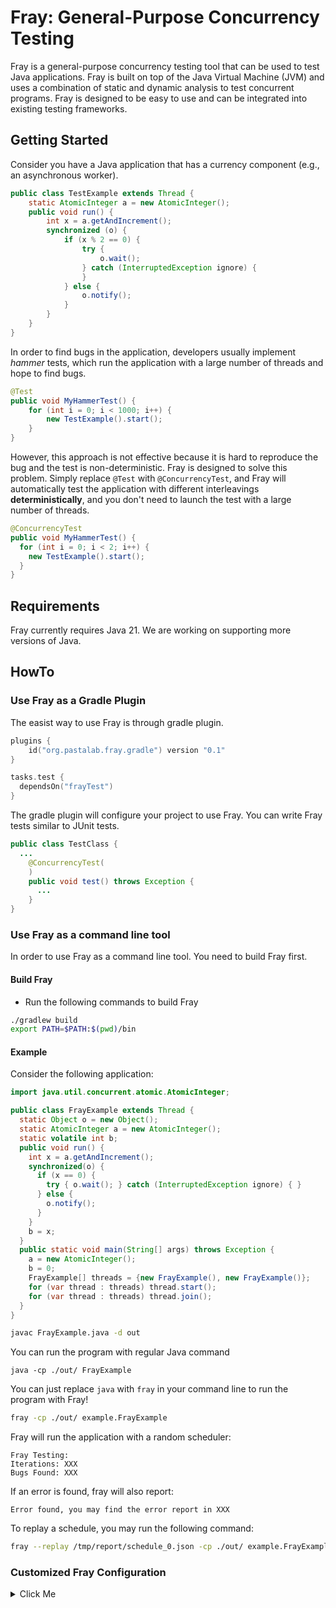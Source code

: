 # Fray: General-Purpose Concurrency Testing 

Fray is a general-purpose concurrency testing tool that can be used to test Java applications. Fray is built on top of the Java Virtual Machine (JVM) and uses a combination of static and dynamic analysis to test concurrent programs.
Fray is designed to be easy to use and can be integrated into existing testing frameworks.

## Getting Started

Consider you have a Java application that has a currency component (e.g., an asynchronous worker).

```java
public class TestExample extends Thread {
    static AtomicInteger a = new AtomicInteger();
    public void run() {
        int x = a.getAndIncrement();
        synchronized (o) {
            if (x % 2 == 0) {
                try {
                    o.wait();
                } catch (InterruptedException ignore) {
                }
            } else {
                o.notify();
            }
        }
    }
}
```

In order to find bugs in the application, developers usually implement *hammer* tests, which run the application with a large number of threads and hope to find bugs. 

```java 
@Test 
public void MyHammerTest() {
    for (int i = 0; i < 1000; i++) {
        new TestExample().start();
    }
}
```

However, this approach is not effective because it is hard to reproduce the bug and the test is non-deterministic. Fray 
is designed to solve this problem. Simply replace `@Test` with `@ConcurrencyTest`, and Fray will automatically test 
the application with different interleavings **deterministically**, and you don't need to launch the test with a large number of threads.

```java
@ConcurrencyTest
public void MyHammerTest() {
  for (int i = 0; i < 2; i++) {
    new TestExample().start();
  }
}
```

## Requirements

Fray currently requires Java 21. We are working on supporting more versions of Java.


## HowTo

### Use Fray as a Gradle Plugin

The easist way to use Fray is through gradle plugin.

```kotlin
plugins {
    id("org.pastalab.fray.gradle") version "0.1"
}

tasks.test {
  dependsOn("frayTest")
}
```

The gradle plugin will configure your project to use Fray. You can write Fray tests similar to JUnit tests. 

```java 
public class TestClass {
  ...
    @ConcurrencyTest(
    )
    public void test() throws Exception {
      ...
    }
}
```

### Use Fray as a command line tool

In order to use Fray as a command line tool. You need to build Fray first.


#### Build Fray

- Run the following commands to build Fray

```bash
./gradlew build 
export PATH=$PATH:$(pwd)/bin
```

#### Example

Consider the following application:

```java
import java.util.concurrent.atomic.AtomicInteger;

public class FrayExample extends Thread {
  static Object o = new Object();
  static AtomicInteger a = new AtomicInteger();
  static volatile int b;
  public void run() {
    int x = a.getAndIncrement();
    synchronized(o) { 
      if (x == 0) {
        try { o.wait(); } catch (InterruptedException ignore) { }
      } else {
        o.notify();
      }
    } 
    b = x;
  }
  public static void main(String[] args) throws Exception {
    a = new AtomicInteger();
    b = 0;
    FrayExample[] threads = {new FrayExample(), new FrayExample()};
    for (var thread : threads) thread.start();
    for (var thread : threads) thread.join();
  }
}
```

```bash
javac FrayExample.java -d out
```

You can run the program with regular Java command 
```
java -cp ./out/ FrayExample
```

You can just replace `java` with `fray` in your command line to run the program with Fray!

```bash
fray -cp ./out/ example.FrayExample
```

Fray will run the application with a random scheduler:

```
Fray Testing:
Iterations: XXX
Bugs Found: XXX
```

If an error is found, fray will also report:

```
Error found, you may find the error report in XXX
```


To replay a schedule, you may run the following command:

```bash
fray --replay /tmp/report/schedule_0.json -cp ./out/ example.FrayExample 
```


### Customized Fray Configuration

<details>
<summary>Click Me</summary>

You may also choose to provide a configuration file for the application you want to test. The configuration file should be in the following format:

```json
{
  "executor": {
    "clazz": "com.example.Main",
    "method": "main",
    "args": ["arg1", "arg2"],
    "classpaths": ["path/to/your/application.jar"],
    "properties": {"PROPERTY1": "VALUE1", "PROPERTY2": "VALUE2"}
  },
  "ignore_unhandled_exceptions": false,
  "timed_op_as_yield": false,
  "interleave_memory_ops": false,
  "max_scheduled_step": -1
}
```

- `executor` defines the entrypoint and environment of the application you want to test.
  - `clazz`: the main class of the application.
  - `method`: the main method of the application.
  - `args`: the arguments to the main method.
  - `classpaths`: the classpaths of the application.
  - `properties`: the system properties of the application.
- `ignore_unhandled_exceptions`: whether to treat unhandled exceptions as failures.
- `timed_op_as_yield`: whether to treat timed operations as yields otherwise they will be treated as no timeout op.
- `interleave_memory_ops`: whether to interleave memory operations.
- `max_scheduled_step`: the maximum number of scheduled steps. And Fray will throw `LivenessException` if the number of scheduled steps exceeds this value. If the value is -1, then there is no limit.


You may use the following gradle task to run Fray:

```bash
./gradlew runFray -PconfigPath=path/to/your/application_config.json -PextraArgs="extra args passed to Fray"
```

Here are the available extra args:

```
Options:
  -o=<text>                Report output directory.
  -i, --iter=<int>         Number of iterations.
  -f, --full               If the report should save full schedule. Otherwise,
                           Fray only saves schedules points if there are more
                           than one runnable threads.
  -l, --logger=(json|csv)  Logger type.
  --scheduler=(replay|fifo|pos|random|pct)
                           Scheduling algorithm.
  --no-fray                Runnning in no-Fray mode.
  --explore                Running in explore mode and Fray will continue if a
                           failure is found.
  --no-exit-on-bug         Fray will not immediately exit when a failure is
                           found.
  --run-config=(cli|json)  Run configuration for the application.
  -h, --help               Show this message and exit
```

#### Output 

The output of Fray will be saved in the `output` directory. The output directory contains the following files:
 
- `output.txt`: the Fray of the testing.
- `schedule_{id}.json/csv`: the schedule you can replay.

#### Replay a buggy schedule

Once Fray finds a bug as indicated in `output.txt`. You may replay it by providing the corresponding schedule.

```bash
./gradlew runFray -PconfigPath=path/to/your/application_config.json -PextraArgs="--scheduler=replay --path=path/to/schedule.json"
```

#### Example

```bash
echo '{
  "executor": {
    "clazz": "example.FrayExample",
    "method": "main",
    "args": [],
    "classpaths": ["CURRENT_DIR/out/"],
    "properties": {}
  },
  "ignore_unhandled_exceptions": false,
  "timed_op_as_yield": false,
  "interleave_memory_ops": false,
  "max_scheduled_step": -1
}' | sed "s|CURRENT_DIR|$(pwd)|g" > out/config.json
./gradlew runFray -PconfigPath="out/config.json" -PextraArgs="--iter=1000 --logger=json --scheduler=random -o=/tmp/fray-example/"
```

To replay that schedule, you may run the following command:

```bash
./gradlew runFray -PconfigPath="out/config.json" -PextraArgs="--iter=1000 --logger=json --scheduler=replay --path=/tmp/fray-example/schedule_XXX.json"
```
</details>